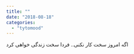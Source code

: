 ```yaml
---
title: ""
date: "2018-08-18"
categories: 
  - "tytomood"
---
```


اگه امروز سخت کار نکنی.. فردا سخت زندگی خواهی کرد

